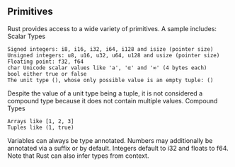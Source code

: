 ## Primitives

Rust provides access to a wide variety of primitives. A sample includes:
Scalar Types

    Signed integers: i8, i16, i32, i64, i128 and isize (pointer size)
    Unsigned integers: u8, u16, u32, u64, u128 and usize (pointer size)
    Floating point: f32, f64
    char Unicode scalar values like 'a', 'α' and '∞' (4 bytes each)
    bool either true or false
    The unit type (), whose only possible value is an empty tuple: ()

Despite the value of a unit type being a tuple, it is not considered a compound type because it does not contain
multiple values.
Compound Types

    Arrays like [1, 2, 3]
    Tuples like (1, true)

Variables can always be type annotated. Numbers may additionally be annotated via a suffix or by default. Integers
default to i32 and floats to f64. Note that Rust can also infer types from context.